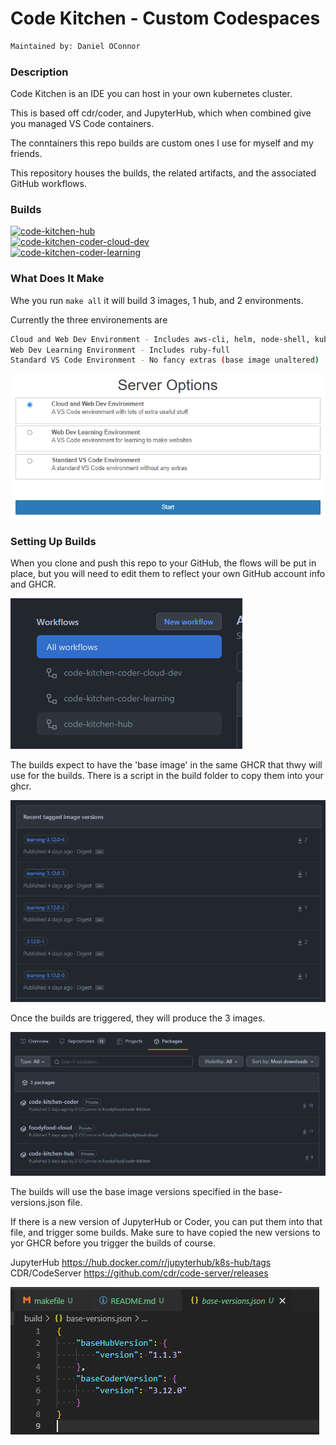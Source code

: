 # Code Kitchen - Custom Codespaces

```bash
Maintained by: Daniel OConnor
```

### Description

Code Kitchen is an IDE you can host in your own kubernetes cluster. 

This is based off cdr/coder, and JupyterHub, which when combined give you managed VS Code containers.

The conntainers this repo builds are custom ones I use for myself and my friends.

This repository houses the builds, the related artifacts, and the associated GitHub workflows.

### Builds

[![code-kitchen-hub](https://github.com/FoodyFood/code-kitchen-build/actions/workflows/code-kitchen-hub.yaml/badge.svg)](https://github.com/FoodyFood/code-kitchen-build/actions/workflows/code-kitchen-hub.yaml) \
[![code-kitchen-coder-cloud-dev](https://github.com/FoodyFood/code-kitchen-build/actions/workflows/code-kitchen-coder.yaml/badge.svg)](https://github.com/FoodyFood/code-kitchen-build/actions/workflows/code-kitchen-coder.yaml) \
[![code-kitchen-coder-learning](https://github.com/FoodyFood/code-kitchen-build/actions/workflows/code-kitchen-coder-learning.yaml/badge.svg)](https://github.com/FoodyFood/code-kitchen-build/actions/workflows/code-kitchen-coder-learning.yaml) 

### What Does It Make

Whe you run `make all` it will build 3 images, 1 hub, and 2 environments. 

Currently the three environements are
```bash
Cloud and Web Dev Environment - Includes aws-cli, helm, node-shell, kubectl, etc.. (cloud tools)
Web Dev Learning Environment - Includes ruby-full
Standard VS Code Environment - No fancy extras (base image unaltered)
```

![server-options](docs/server-options.PNG)


### Setting Up Builds

When you clone and push this repo to your GitHub, the flows will be put in place, but you will need to edit them to reflect your own GitHub account info and GHCR.

![workflows](docs/workflows.PNG)


The builds expect to have the 'base image' in the same GHCR that thwy will use for the builds. There is a script in the build folder to copy them into your ghcr.

![builds](docs/builds.PNG)


Once the builds are triggered, they will produce the 3 images.

![builds](docs/packages.PNG)


The builds will use the base image versions specified in the base-versions.json file. 

If there is a new version of JupyterHub or Coder, you can put them into that file, and trigger some builds. Make sure to have copied the new versions to yor GHCR before you trigger the builds of course.

JupyterHub https://hub.docker.com/r/jupyterhub/k8s-hub/tags
CDR/CodeServer https://github.com/cdr/code-server/releases

![base-versions](docs/base-versions.PNG)

